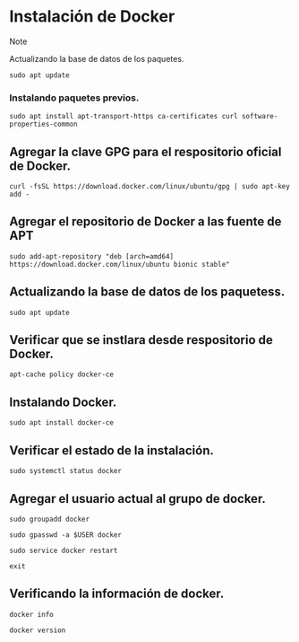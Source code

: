 # Instalación de Docker
> [!Note]
> Actualizando la base de datos de los paquetes.
```
sudo apt update
```
### Instalando paquetes previos.
```
sudo apt install apt-transport-https ca-certificates curl software-properties-common
```
## Agregar la clave GPG para el respositorio oficial de Docker.
```
curl -fsSL https://download.docker.com/linux/ubuntu/gpg | sudo apt-key add -
```
## Agregar el repositorio de Docker a las fuente de APT
```
sudo add-apt-repository "deb [arch=amd64] https://download.docker.com/linux/ubuntu bionic stable"
```
## Actualizando la base de datos de los paquetess.
```
sudo apt update
```
## Verificar que se instlara desde respositorio de Docker.
```
apt-cache policy docker-ce
```
## Instalando Docker.
```
sudo apt install docker-ce
```
## Verificar el estado de la instalación.
```
sudo systemctl status docker
```
## Agregar el usuario actual al grupo de docker.
```
sudo groupadd docker
```
```
sudo gpasswd -a $USER docker
```
```
sudo service docker restart
```
```
exit
```
## Verificando la información de docker.
```
docker info
```
```
docker version
```
